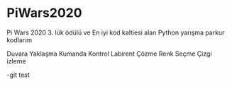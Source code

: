 # PiWars2020
Pi Wars 2020 3. lük ödülü ve En iyi kod kaltiesi alan Python yarışma parkur kodlarım 


Duvara Yaklaşma
Kumanda Kontrol
Labirent Çözme
Renk Seçme
Çizgi izleme



-git test